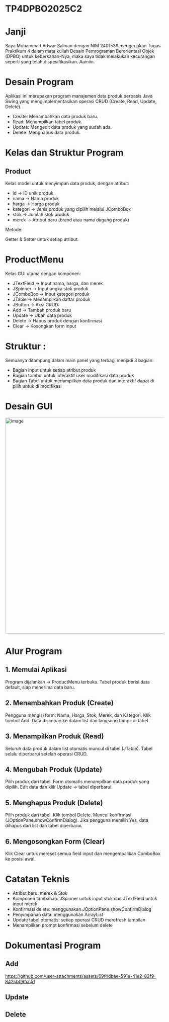 # TP4DPBO2025C2

# Janji

Saya Muhammad Adwar Salman dengan NIM 2401539 mengerjakan Tugas Praktikum 4 dalam mata kuliah Desain Pemrograman Berorientasi Objek (DPBO) untuk keberkahan-Nya, maka saya tidak melakukan kecurangan seperti yang telah dispesifikasikan.
Aamiin.

# Desain Program

Aplikasi ini merupakan program manajemen data produk berbasis Java Swing yang mengimplementasikan operasi CRUD (Create, Read, Update, Delete).
- Create: Menambahkan data produk baru.
- Read: Menampilkan tabel produk.
- Update: Mengedit data produk yang sudah ada.
- Delete: Menghapus data produk.

# Kelas dan Struktur Program
## Product

Kelas model untuk menyimpan data produk, dengan atribut:

- id → ID unik produk
- nama → Nama produk
- harga → Harga produk
- kategori → Jenis produk yang dipilih melalui JComboBox
- stok → Jumlah stok produk
- merek → Atribut baru (brand atau nama dagang produk)

Metode:

Getter & Setter untuk setiap atribut.

# ProductMenu

Kelas GUI utama dengan komponen:

- JTextField → Input nama, harga, dan merek
- JSpinner → Input angka stok produk
- JComboBox → Input kategori produk 
- JTable → Menampilkan daftar produk
- JButton → Aksi CRUD:
- Add → Tambah produk baru
- Update → Ubah data produk
- Delete → Hapus produk dengan konfirmasi
- Clear → Kosongkan form input

# Struktur :
Semuanya ditampung dalam main panel yang terbagi menjadi 3 bagian:
- Bagian input untuk setiap atribut produk
- Bagian tombol untuk interaktif user modifikasi data produk
- Bagian Tabel untuk menampilkan data produk dan interaktif dapat di pilih untuk di modifikasi

# Desain GUI

<img width="876" height="687" alt="image" src="https://github.com/user-attachments/assets/c07d50dc-d526-463b-82e0-6a51ec4d3968" />


# Alur Program
## 1. Memulai Aplikasi

Program dijalankan → ProductMenu terbuka.
Tabel produk berisi data default, siap menerima data baru.

## 2. Menambahkan Produk (Create)

Pengguna mengisi form: Nama, Harga, Stok, Merek, dan Kategori.
Klik tombol Add.
Data disimpan ke dalam list dan langsung tampil di tabel.

## 3. Menampilkan Produk (Read)

Seluruh data produk dalam list otomatis muncul di tabel (JTable).
Tabel selalu diperbarui setelah operasi CRUD.

## 4. Mengubah Produk (Update)

Pilih produk dari tabel.
Form otomatis menampilkan data produk yang dipilih.
Edit data dan klik Update → tabel diperbarui.

## 5. Menghapus Produk (Delete)

Pilih produk dari tabel.
Klik tombol Delete.
Muncul konfirmasi (JOptionPane.showConfirmDialog).
Jika pengguna memilih Yes, data dihapus dari list dan tabel diperbarui.

## 6. Mengosongkan Form (Clear)

Klik Clear untuk mereset semua field input dan mengembalikan ComboBox ke posisi awal.


# Catatan Teknis

- Atribut baru: merek & Stok
- Komponen tambahan: JSpinner untuk input stok dan JTextField untuk input merek
- Konfirmasi delete: menggunakan JOptionPane.showConfirmDialog
- Penyimpanan data: menggunakan ArrayList<Product>
- Update tabel otomatis: setiap operasi CRUD merefresh tampilan
- Menampilkan prompt konfirmasi sebelum delete

# Dokumentasi Program
## Add

https://github.com/user-attachments/assets/69f4dbae-591e-41e2-82f9-842cb09fcc51

## Update



## Delete
